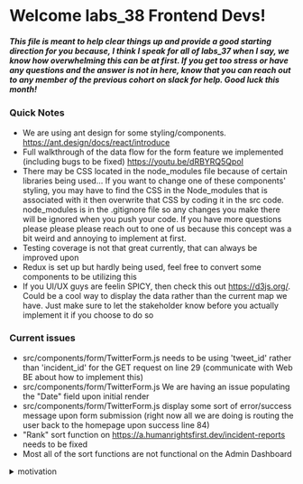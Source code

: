 # Welcome labs_38 Frontend Devs!

##### This file is meant to help clear things up and provide a good starting direction for you because, I think I speak for all of labs_37 when I say,  we know how overwhelming this can be at first.  If you get too stress or have any questions and the answer is not in here, know that you can reach out to any member of the previous cohort on slack for help.  Good luck this month!  


### Quick Notes
- We are using ant design for some styling/components.  https://ant.design/docs/react/introduce
- Full walkthrough of the data flow for the form feature we implemented (including bugs to be fixed) https://youtu.be/dRBYRQ5QpoI
- There may be CSS located in the node_modules file because of certain libraries being used...  If you want to change one of these components' styling, you may have to find the CSS in the Node_modules that is associated with it then overwrite that CSS by coding it in the src code.  node_modules is in the .gitignore file so any changes you make there will be ignored when you push your code.  If you have more questions please please please reach out to one of us because this concept was a bit weird and annoying to implement at first.
- Testing coverage is not that great currently, that can always be improved upon
- Redux is set up but hardly being used, feel free to convert some components to be utilizing this
- If you UI/UX guys are feelin SPICY, then check this out https://d3js.org/. Could be a cool way to display the data rather than the current map we have.  Just make sure to let the stakeholder know before you actually implement it if you choose to do so


### Current issues
- src/components/form/TwitterForm.js needs to be using 'tweet_id' rather than 'incident_id' for the GET request on line 29 (communicate with Web BE about how to implement this)
- src/components/form/TwitterForm.js We are having an issue populating the "Date" field upon initial render
- src/components/form/TwitterForm.js display some sort of error/success  message upon form submission (right now all we are doing is routing the user back to the homepage upon success line 84)
- "Rank" sort function on https://a.humanrightsfirst.dev/incident-reports needs to be fixed
- Most all of the sort functions are not functional on the Admin Dashboard 

<details>
<summary>motivation</summary>

+ https://open.spotify.com/playlist/37i9dQZF1DXbXD9pMSZomS?si=5fdc301a09704727
+ https://open.spotify.com/album/340MjPcVdiQRnMigrPybZA?si=UWtRRR0xQZiYUIGSHjdtVw&dl_branch=1
+ https://i.redd.it/eqntkqfehnj01.jpg
+ https://www.thecoderpedia.com/wp-content/uploads/2020/06/Programming-Memes-Programmer-while-sleeping.jpg?x67166
+ https://iq.opengenus.org/content/images/2019/12/semicolon.jpg

</details>
